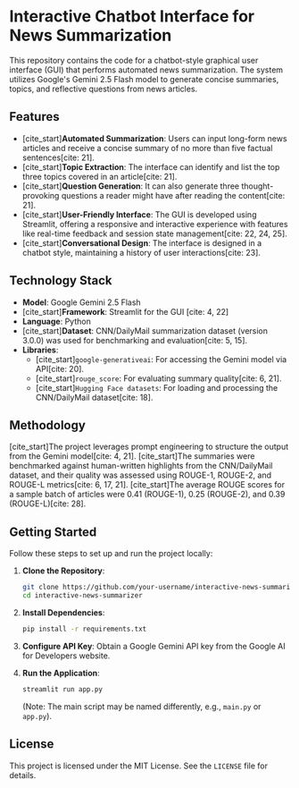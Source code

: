 # Interactive Chatbot Interface for News Summarization

This repository contains the code for a chatbot-style graphical user interface (GUI) that performs automated news summarization. The system utilizes Google's Gemini 2.5 Flash model to generate concise summaries, topics, and reflective questions from news articles.

## Features

  - [cite\_start]**Automated Summarization**: Users can input long-form news articles and receive a concise summary of no more than five factual sentences[cite: 21].
  - [cite\_start]**Topic Extraction**: The interface can identify and list the top three topics covered in an article[cite: 21].
  - [cite\_start]**Question Generation**: It can also generate three thought-provoking questions a reader might have after reading the content[cite: 21].
  - [cite\_start]**User-Friendly Interface**: The GUI is developed using Streamlit, offering a responsive and interactive experience with features like real-time feedback and session state management[cite: 22, 24, 25].
  - [cite\_start]**Conversational Design**: The interface is designed in a chatbot style, maintaining a history of user interactions[cite: 23].

## Technology Stack

  - **Model**: Google Gemini 2.5 Flash
  - [cite\_start]**Framework**: Streamlit for the GUI [cite: 4, 22]
  - **Language**: Python
  - [cite\_start]**Dataset**: CNN/DailyMail summarization dataset (version 3.0.0) was used for benchmarking and evaluation[cite: 5, 15].
  - **Libraries**:
      - [cite\_start]`google-generativeai`: For accessing the Gemini model via API[cite: 20].
      - [cite\_start]`rouge_score`: For evaluating summary quality[cite: 6, 21].
      - [cite\_start]`Hugging Face datasets`: For loading and processing the CNN/DailyMail dataset[cite: 18].

## Methodology

[cite\_start]The project leverages prompt engineering to structure the output from the Gemini model[cite: 4, 21]. [cite\_start]The summaries were benchmarked against human-written highlights from the CNN/DailyMail dataset, and their quality was assessed using ROUGE-1, ROUGE-2, and ROUGE-L metrics[cite: 6, 17, 21]. [cite\_start]The average ROUGE scores for a sample batch of articles were 0.41 (ROUGE-1), 0.25 (ROUGE-2), and 0.39 (ROUGE-L)[cite: 28].

## Getting Started

Follow these steps to set up and run the project locally:

1.  **Clone the Repository**:

    ```sh
    git clone https://github.com/your-username/interactive-news-summarizer.git
    cd interactive-news-summarizer
    ```

2.  **Install Dependencies**:

    ```sh
    pip install -r requirements.txt
    ```

3.  **Configure API Key**: Obtain a Google Gemini API key from the Google AI for Developers website.

4.  **Run the Application**:

    ```sh
    streamlit run app.py
    ```

    (Note: The main script may be named differently, e.g., `main.py` or `app.py`).

## License

This project is licensed under the MIT License. See the `LICENSE` file for details.
